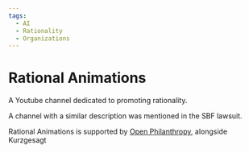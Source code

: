 ```yaml
---
tags:
  - AI
  - Rationality
  - Organizations
---
```

# Rational Animations

A Youtube channel dedicated to promoting rationality. 

A channel with a similar description was mentioned in the SBF lawsuit.

Rational Animations is supported by [Open Philanthropy](Open%20Philanthropy.md), alongside Kurzgesagt
